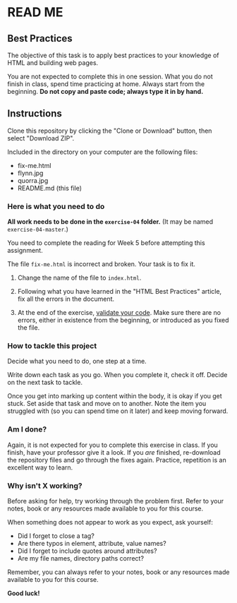 # READ ME

## Best Practices

The objective of this task is to apply best practices to your knowledge of HTML and building web pages.

You are not expected to complete this in one session. What you do not finish in class, spend time practicing at home. Always start from the beginning. **Do not copy and paste code; always type it in by hand.**

## Instructions

Clone this repository by clicking the "Clone or Download" button, then select "Download ZIP".

Included in the directory on your computer are the following files:


- fix-me.html
- flynn.jpg
- quorra.jpg
- README.md (this file)

### Here is what you need to do

**All work needs to be done in the `exercise-04` folder.** (It may be named `exercise-04-master`.)

You need to complete the reading for Week 5 before attempting this assignment.

The file `fix-me.html` is incorrect and broken. Your task is to fix it.

1. Change the name of the file to `index.html`.

2. Following what you have learned in the "HTML Best Practices" article, fix all the errors in the document.

3. At the end of the exercise, [validate your code](https://validator.w3.org/). Make sure there are no errors, either in existence from the beginning, or introduced as you fixed the file.

### How to tackle this project

Decide what you need to do, one step at a time.

Write down each task as you go. When you complete it, check it off. Decide on the next task to tackle.

Once you get into marking up content within the body, it is okay if you get stuck. Set aside that task and move on to another. Note the item you struggled with (so you can spend time on it later) and keep moving forward.

### Am I done?

Again, it is not expected for you to complete this exercise in class.  If you finish, have your professor give it a look.  If you *are* finished, re-download the repository files and go through the fixes again. Practice, repetition is an excellent way to learn.

### Why isn't X working?

Before asking for help, try working through the problem first. Refer to your notes, book or any resources made available to you for this course.

When something does not appear to work as you expect, ask yourself:

  - Did I forget to close a tag?
  - Are there typos in element, attribute, value names?
  - Did I forget to include quotes around attributes?
  - Are my file names, directory paths correct?

Remember, you can always refer to your notes, book or any resources made available to you for this course.

**Good luck!**
